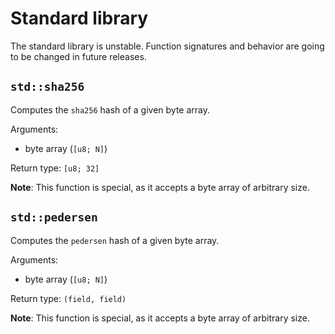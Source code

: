 # Standard library

The standard library is unstable. Function signatures and behavior are going to
be changed in future releases.

## `std::sha256`

Computes the `sha256` hash of a given byte array.

Arguments:
- byte array (`[u8; N]`)

Return type: `[u8; 32]`

**Note**: This function is special, as it accepts a byte array of arbitrary size.

## `std::pedersen`

Computes the `pedersen` hash of a given byte array.

Arguments:
- byte array (`[u8; N]`)

Return type: `(field, field)`

**Note**: This function is special, as it accepts a byte array of arbitrary size.
